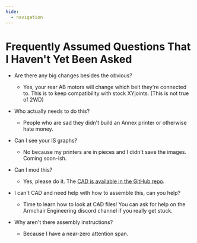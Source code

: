 ```yaml
---
hide:
  - navigation
---
```

# Frequently Assumed Questions That I Haven't Yet Been Asked

* Are there any big changes besides the obvious?
    * Yes, your rear AB motors will change which belt they're connected to. This is to keep compatibility with stock XYjoints. (This is not true of 2WD)

* Who actually needs to do this?
    * People who are sad they didn't build an Annex printer or otherwise hate money.

* Can I see your IS graphs?
    * No because my printers are in pieces and I didn't save the images. Coming soon-ish.

* Can I mod this?
    * Yes, please do it. The [CAD is available in the GitHub repo](https://github.com/aTinyShellScript/v2.4_AWD/tree/main/CAD).

* I can't CAD and need help with how to assemble this, can you help?
    * Time to learn how to look at CAD files! You can ask for help on the Armchair Engineering discord channel if you really get stuck.

* Why aren't there assembly instructions?
    * Because I have a near-zero attention span.